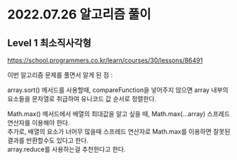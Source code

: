 # 2022.07.26 알고리즘 풀이

## Level 1 최소직사각형

https://school.programmers.co.kr/learn/courses/30/lessons/86491

이번 알고리즘 문제를 풀면서 알게 된 점 :

array.sort() 메서드를 사용할때, compareFunction을 넣어주지 않으면 array 내부의 요소들을 문자열로 취급하여 유니코드 값 순서로 정렬한다.

Math.max() 메서드에서 배열의 최대값을 알고 싶을 때, Math.max(...array) 스프레드 연산자를 이용해야 한다.\
추가로, 배열의 요소가 너어무 많을때 스프레드 연산자로 Math.max를 이용하면 잘못된 결과를 반환할수도 있다고 한다.\
array.reduce를 사용하는걸 추천한다고 한다.
